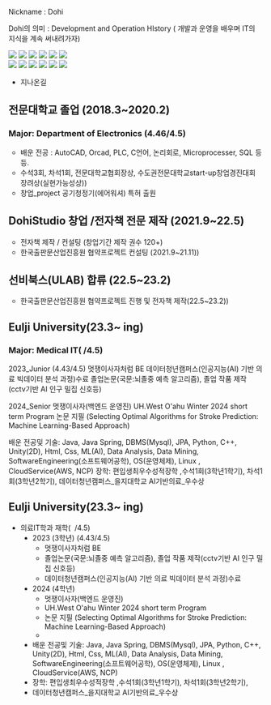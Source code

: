 Nickname : Dohi

Dohi의 의미 : Development and Operation HIstory ( 개발과 운영을 배우며 IT의 지식을 계속 써내려가자)



<div>
<img src="https://img.shields.io/badge/springboot-E4405F?style=flat-square&logo=springboot&logoColor=white"/>
<img src="https://img.shields.io/badge/Linux-FCC624?style=for-the-badge&logo=linux&logoColor=black/">
<img src="https://img.shields.io/badge/CSS-239120?&style=for-the-badge&logo=css3&logoColor=white/">
<img src="https://img.shields.io/badge/HTML-239120?style=for-the-badge&logo=html5&logoColor=white/">
<img src="https://img.shields.io/badge/Python-3776AB?style=for-the-badge&logo=python&logoColor=white/">
<img src="https://img.shields.io/badge/C%23-239120?style=for-the-badge&logo=c-sharp&logoColor=white/">
</div><div>
<img src="https://img.shields.io/badge/JavaScript-F7DF1E?style=for-the-badge&logo=JavaScript&logoColor=white/">
<img src="https://img.shields.io/badge/Java-ED8B00?style=for-the-badge&logo=openjdk&logoColor=white/">
<img src="https://img.shields.io/badge/Spring-6DB33F?style=for-the-badge&logo=spring&logoColor=white/">
<img src="https://img.shields.io/badge/MySQL-00000F?style=for-the-badge&logo=mysql&logoColor=white/">
<img src="https://img.shields.io/badge/Eclipse-2C2255?style=for-the-badge&logo=eclipse&logoColor=white/">
<img src="https://img.shields.io/badge/IntelliJ_IDEA-000000.svg?style=for-the-badge&logo=intellij-idea&logoColor=white/">
</div>


- 지나온길

<h2>전문대학교 졸업 (2018.3~2020.2)</h2>
<h3>Major: Department of Electronics (4.46/4.5)</h3>
<ul style="list-style-type: circle;" data-ke-list-type="circle">
<li>배운 전공 : AutoCAD, Orcad, PLC, C언어, 논리회로, Microprocesser, SQL 등등.</li>
<li>수석3회, 차석1회, 전문대학교협회장상, 수도권전문대학교start-up창업경진대회 장려상(실현가능성상))</li>
<li>창업_project 공기청정기(에어워셔) 특허 출원</li>
</ul>
<h2>DohiStudio 창업 /전자책 전문 제작 (2021.9~22.5)</h2>
<ul style="list-style-type: circle;" data-ke-list-type="circle">
<li>전자책 제작 / 컨설팅 (창업기간 제작 권수 120+)</li>
<li>한국출판문산업진흥원 협약프로젝트 컨설팅 (2021.9~21.11))</li>
</ul>

<h2>선비북스(ULAB) 합류 (22.5~23.2)</h2>
<ul style="list-style-type: circle;" data-ke-list-type="circle">
<li>한국출판문산업진흥원 협약프로젝트 진행 및 전자책 제작(22.5~23.2))</li>
</ul>

<h2>Eulji University(23.3~ ing)</h2>
<h3>Major: Medical IT(  /4.5)</h3>
  2023_Junior (4.43/4.5)
  멋쟁이사자처럼 BE 
  데이터청년캠퍼스(인공지능(AI) 기반 의료 빅데이터 분석 과정)수료
  졸업논문(국문:뇌졸중 예측 알고리즘), 졸업 작품 제작(cctv기반 AI 인구 밀집 신호등)

  2024_Senior
  멋쟁이사자(백엔드 운영진)
UH.West O'ahu Winter 2024 short term Program
논문 지필 (Selecting Optimal Algorithms for Stroke Prediction: Machine Learning-Based Approach)
 
배운 전공및 기술: Java, Java Spring, DBMS(Mysql), JPA, Python, C++, Unity(2D), Html, Css, ML(AI), Data Analysis, Data Mining, SoftwareEngineering(소프트웨어공학), OS(운영체제), Linux , CloudService(AWS, NCP)
장학: 편입생최우수성적장학 ,수석1회(3학년1학기), 차석1회(3학년2학기),
데이터청년캠퍼스_을지대학교 AI기반의료_우수상
<div>
<h2>Eulji University(23.3~ ing)</h2>
<ul style="list-style-type: disc;" data-ke-list-type="disc">
<li>의료IT학과 재학(&nbsp; /4.5)&nbsp;
<ul style="list-style-type: disc;" data-ke-list-type="disc">
<li>2023 (3학년) (4.43/4.5)
<ul style="list-style-type: circle;" data-ke-list-type="circle">
<li>멋쟁이사자처럼 BE </li>
<li>졸업논문(국문:뇌졸중 예측 알고리즘), 졸업 작품 제작(cctv기반 AI 인구 밀집 신호등)</li>
<li>데이터청년캠퍼스(<span style="color: #242424; text-align: left;">인공지능(AI) 기반 의료<span>&nbsp;</span></span><span style="list-style-type: none; color: #242424; text-align: left;"><a style="list-style-type: none; color: #222222;">빅데이터</a></span><span style="color: #242424; text-align: left;"><span>&nbsp;</span>분석 과정)수료</span></li>
</ul>
</li>
<li>2024 (4학년)
<ul style="list-style-type: circle;" data-ke-list-type="circle">
<li>멋쟁이사자(백엔드 운영진)</li>
<li>UH.West O'ahu Winter 2024 short term Program</li>
<li>논문 지필 (Selecting Optimal Algorithms for Stroke Prediction: Machine Learning-Based Approach)</li>
<li>&nbsp;</li>
</ul>
</li>
<li>배운 전공및 기술: Java, Java Spring, DBMS(Mysql), JPA, Python, C++, Unity(2D), Html, Css, ML(AI), Data Analysis, Data Mining, SoftwareEngineering(소프트웨어공학), OS(운영체제), Linux , CloudService(AWS, NCP)</li>
<li>장학: 편입생최우수성적장학 ,수석1회(3학년1학기), 차석1회(3학년2학기),</li>
<li>데이터청년캠퍼스_을지대학교 AI기반의료_우수상</li>
</ul>
</li>
</ul>
</li>
</ul>
</div>
